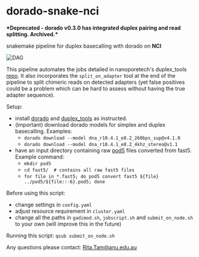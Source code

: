 # dorado-snake-nci

**\*Deprecated - dorado v0.3.0 has integrated duplex pairing and read splitting. Archived.\***

snakemake pipeline for duplex basecalling with dorado on **NCI**

![DAG](https://github.com/ritatam/dorado-snake-nci/blob/main/dag.svg)

This pipeline automates the jobs detailed in nanoporetech's duplex_tools [repo](https://github.com/nanoporetech/duplex-tools#usage-with-dorado-recommended). It also incorporates the `split_on_adapter` tool at the end of the pipeline to split chimeric reads on detected adapters (yet false positives could be a problem which can be hard to assess without having the true adapter sequence).

Setup:
- install [dorado](https://github.com/nanoporetech/dorado) and [duplex_tools](https://github.com/nanoporetech/duplex-tools) as instructed.
- (important) download dorado models for simplex and duplex basecalling. Examples:
	- `dorado download --model dna_r10.4.1_e8.2_260bps_sup@v4.1.0`
	- `dorado download --model dna_r10.4.1_e8.2_4khz_stereo@v1.1`
- have an input directory containing raw [pod5](https://github.com/nanoporetech/pod5-file-format) files converted from fast5. Example command:
	- `mkdir pod5`
	- `cd fast5/  # contains all raw fast5 files` 
	- `for file in *.fast5; do pod5 convert fast5 ${file} ../pod5/${file::-6}.pod5; done`

Before using this script:
- change settings in `config.yaml`
- adjust resource requirement in `cluster.yaml`
- change all the paths in `gadimod.sh`, `jobscript.sh` and `submit_on_node.sh` to your own (will improve this in the future)

Running this script:
`qsub submit_on_node.sh`

Any questions please contact: Rita.Tam@anu.edu.au
